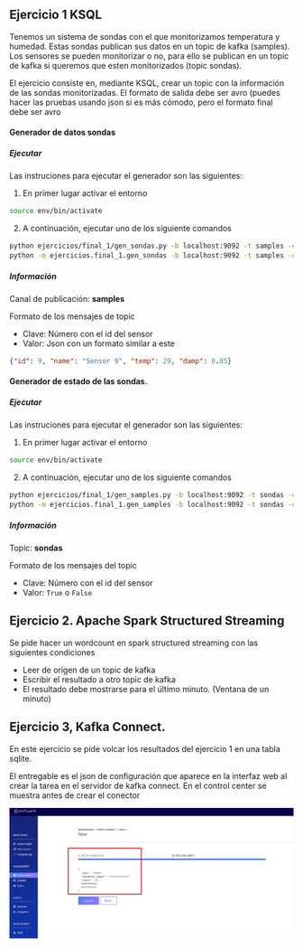 ## Ejercicio 1 KSQL

Tenemos un sistema de sondas con el que monitorizamos temperatura y humedad. Estas sondas publican sus 
datos en un topic de kafka (samples). Los sensores se pueden monitorizar o no, para ello se publican 
en un topic de kafka si queremos que esten monitorizados (topic sondas). 

El ejercicio consiste en, mediante KSQL, crear un topic con la información de las sondas monitorizadas.
El formato de salida debe ser avro (puedes hacer las pruebas usando json si es más cómodo, 
pero el formato final debe ser avro  

#### Generador de datos sondas

##### Ejecutar

Las instruciones para ejecutar el generador son las siguientes:

1) En primer lugar activar el entorno
```bash
source env/bin/activate
```

2) A continuación, ejecutar uno de los siguiente comandos 

```bash
python ejercicios/final_1/gen_sondas.py -b localhost:9092 -t samples -c 1.5 -n 10
python -m ejercicios.final_1.gen_sondas -b localhost:9092 -t samples -c 1.5 -n 10
```

##### Información

Canal de publicación: **samples**

Formato de los mensajes de topic

* Clave: Número con el id del sensor
* Valor: Json con un formato similar a este
```json
{"id": 9, "name": "Sensor 9", "temp": 29, "damp": 0.85}
```

#### Generador de estado de las sondas. 

##### Ejecutar

Las instruciones para ejecutar el generador son las siguientes:

1) En primer lugar activar el entorno
```bash
source env/bin/activate
```
2) A continuación, ejecutar uno de los siguiente comandos 

```bash
python ejercicios/final_1/gen_samples.py -b localhost:9092 -t sondas -c 1.5 -n 10 -H 0.9
python -m ejercicios.final_1.gen_samples -b localhost:9092 -t sondas -c 1.5 -n 10 -H 0.9
```

##### Información

Topic: **sondas**

Formato de los mensajes del topic

* Clave: Número con el id del sensor
* Valor: `True` o `False`

## Ejercicio 2. Apache Spark Structured Streaming

Se pide hacer un wordcount en spark structured streaming con las siguientes condiciones
 * Leer de origen de un topic de kafka
 * Escribir el resultado a otro topic de kafka
 * El resultado debe mostrarse para el último minuto. (Ventana de un minuto) 

## Ejercicio 3, Kafka Connect. 

En este ejercicio se pide volcar los resultados del ejercicio 1 en una tabla sqlite.

El entregable es el json de configuración que aparece en la interfaz web al crear la tarea en el servidor de kafka connect. En el control center 
se muestra antes de crear el conector

![imgs/ksql.png](imgs/ksql.png)

